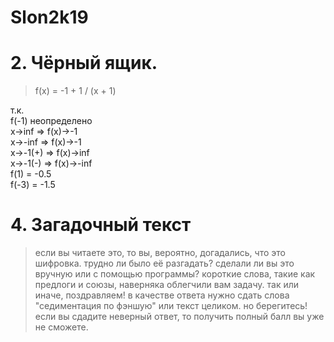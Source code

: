 # Slon2k19
# 2. Чёрный ящик.

  > f(x) = -1 + 1 / (x + 1) 
  
  т.к.  
  f(-1) неопределено  
  x->inf => f(x)->-1  
  x->-inf => f(x)->-1  
  x->-1(+) => f(x)->inf  
  x->-1(-) => f(x)->-inf  
  f(1) = -0.5  
  f(-3) = -1.5  
  
# 4. Загадочный текст
  > если вы читаете это, то вы, вероятно, догадались, что это шифровка. трудно ли было её разгадать? сделали ли вы это вручную или с помощью программы? короткие слова, такие как предлоги и союзы, наверняка облегчили вам задачу. так или иначе, поздравляем! в качестве ответа нужно сдать слова \"седиментация по фэншую\" или текст целиком. но берегитесь! если вы сдадите неверный ответ, то получить полный балл вы уже не сможете.
